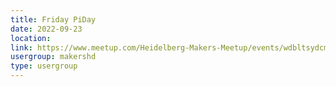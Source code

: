 ```yaml
---
title: Friday PiDay
date: 2022-09-23
location: 
link: https://www.meetup.com/Heidelberg-Makers-Meetup/events/wdbltsydcmbfc/
usergroup: makershd
type: usergroup
---
```

